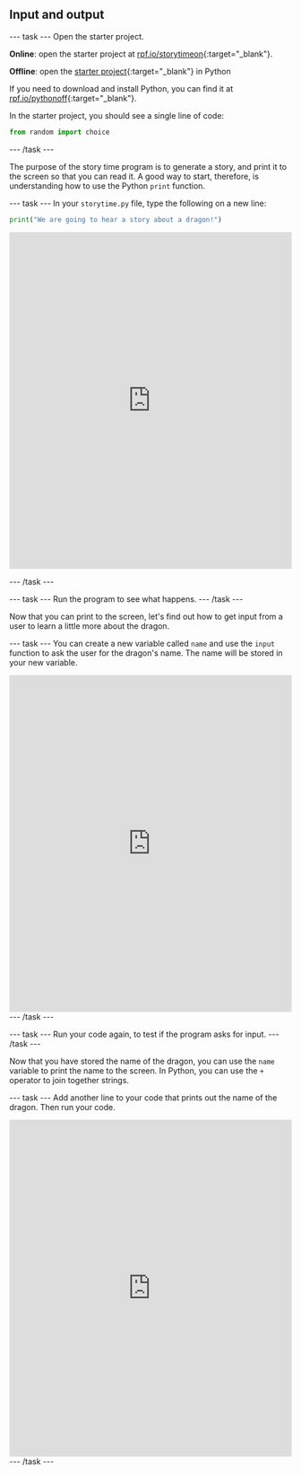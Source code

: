 ## Input and output

--- task ---
Open the  starter project.

**Online**: open the starter project at [rpf.io/storytimeon](http://rpf.io/storytimeon){:target="_blank"}.

**Offline**: open the [starter project](http://rpf.io/p/en/storytime-go){:target="_blank"} in Python

If you need to download and install Python, you can find it at [rpf.io/pythonoff](http://rpf.io/pythonoff){:target="_blank"}.

In the starter project, you should see a single line of code:

```python
from random import choice
```
--- /task ---


The purpose of the story time program is to generate a story, and print it to the screen so that you can read it. A good way to start, therefore, is understanding how to use the Python `print` function.

--- task ---
In your `storytime.py` file, type the following on a new line:
	
```python
print("We are going to hear a story about a dragon!")
```

<iframe src="https://trinket.io/embed/python/3b593eb9e4" width="100%" height="600" frameborder="0" marginwidth="0" marginheight="0" allowfullscreen></iframe>

--- /task ---

--- task ---
Run the program to see what happens.
--- /task ---

Now that you can print to the screen, let's find out how to get input from a user to learn a little more about the dragon.

--- task ---
You can create a new variable called `name` and use the `input` function to ask the user for the dragon's name. The name will be stored in your new variable.

<iframe src="https://trinket.io/embed/python/0de60dee6d" width="100%" height="600" frameborder="0" marginwidth="0" marginheight="0" allowfullscreen></iframe>
--- /task ---

--- task ---
Run your code again, to test if the program asks for input.
--- /task ---


Now that you have stored the name of the dragon, you can use the `name` variable to print the name to the screen. In Python, you can use the `+` operator to join together strings.

--- task ---
Add another line to your code that prints out the name of the dragon. Then run your code.

<iframe src="https://trinket.io/embed/python/e651eca8ca" width="100%" height="600" frameborder="0" marginwidth="0" marginheight="0" allowfullscreen></iframe>
--- /task ---


